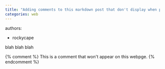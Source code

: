 ```yaml
---
title: "Adding comments to this markdown post that don't display when published as a webpage"
categories: web
---
```


authors:
- rockycape

blah blah blah

{% comment %}
This is a comment that won't appear on this webpge.
{% endcomment %}


